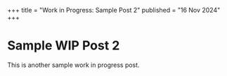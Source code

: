 +++
title = "Work in Progress: Sample Post 2"
published = "16 Nov 2024"
+++

# Sample WIP Post 2
This is another sample work in progress post.
